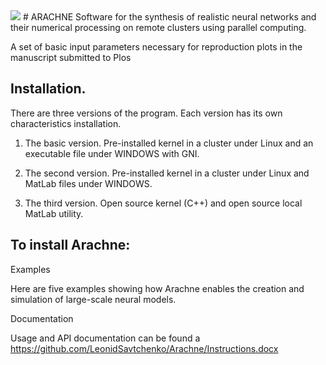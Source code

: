 <img src="http://www.coloring.ws/greek/arachne3.gif">
# ARACHNE
Software for the synthesis of realistic neural networks and their numerical processing on remote clusters using parallel computing. 


A set of basic input parameters necessary for reproduction plots in the manuscript submitted to Plos

## Installation. 

There are three versions of the program. Each version has its own characteristics installation.

1. The basic version. Pre-installed kernel in a cluster under Linux and an executable file under  WINDOWS with GNI.

2. The second version. Pre-installed kernel in a cluster under Linux and MatLab files under  WINDOWS. 

3. The third version. Open source kernel (C++) and open source local MatLab utility. 

## To install Arachne:

Examples

Here are five examples showing how Arachne enables the creation and simulation of large-scale neural models.

Documentation

Usage and API documentation can be found a https://github.com/LeonidSavtchenko/Arachne/Instructions.docx


